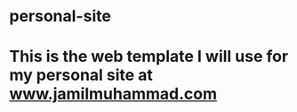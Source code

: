 # personal-site

# This is the web template I will use for my personal site at www.jamilmuhammad.com
